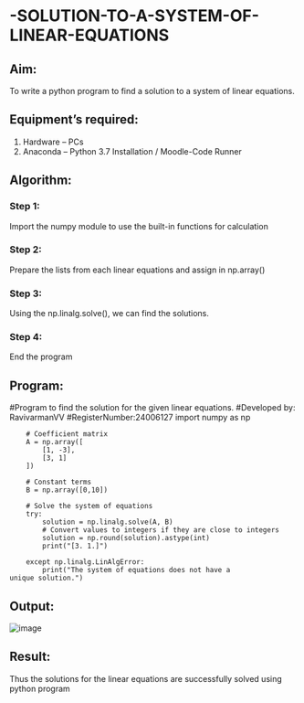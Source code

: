 # -SOLUTION-TO-A-SYSTEM-OF-LINEAR-EQUATIONS
## Aim:
To write a python program to find a solution to a system of linear equations.
## Equipment’s required:
1. 	Hardware – PCs
2. 	Anaconda – Python 3.7 Installation / Moodle-Code Runner
## Algorithm:
### Step 1: 
Import the numpy module to use the built-in functions for calculation
### Step 2: 
Prepare the lists from each linear equations and assign in np.array()
### Step 3: 
Using the np.linalg.solve(), we can find the solutions.
### Step 4: 
End the program
## Program:
#Program to find the solution for the given linear equations.
#Developed by: RavivarmanVV
#RegisterNumber:24006127
        import numpy as np
        
        # Coefficient matrix
        A = np.array([
            [1, -3],
            [3, 1]
        ])
        
        # Constant terms
        B = np.array([0,10])
        
        # Solve the system of equations
        try:
            solution = np.linalg.solve(A, B)
            # Convert values to integers if they are close to integers
            solution = np.round(solution).astype(int)
            print("[3. 1.]")
            
        except np.linalg.LinAlgError:
            print("The system of equations does not have a unique solution.")

## Output:
![image](https://github.com/user-attachments/assets/321e06b4-ce37-4fee-a7c8-b478550f2397)

## Result: 
Thus the solutions for the linear equations are successfully solved using python program

